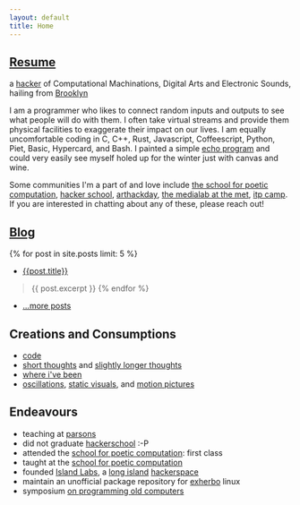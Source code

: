```yaml
---
layout: default
title: Home
---
```


## [Resume](/resume)

a [hacker][me] of Computational Machinations, Digital Arts and Electronic Sounds, hailing from [Brooklyn][]

I am a programmer who likes to connect random inputs and outputs to see what people will do with them. I often take virtual streams and provide them physical facilities to exaggerate their impact on our lives. I am equally uncomfortable coding in C, C++, Rust, Javascript, Coffeescript, Python, Piet, Basic, Hypercard, and Bash. I painted a simple [echo program][] and could very easily see myself holed up for the winter just with canvas and wine.

Some communities I'm a part of and love include [the school for poetic computation](sfpc.io), [hacker school](hackerschool.com), [arthackday](arthackday.net), [the medialab at the met](http://www.metmuseum.org/about-the-museum/museum-departments/office-of-the-director/digital-media-department/digital-underground/posts/2013/introducing-the-media-lab), [itp camp](http://itp.nyu.edu/camp2014/). If you are interested in chatting about any of these, please reach out!

## [Blog](/blog)

{% for post in site.posts limit: 5 %}
- [{{post.title}}]({{post.url}})
> {{ post.excerpt }}
{% endfor %}
- [...more posts](/blog)

Creations and Consumptions
--------------------------
- [code][github]
- [short thoughts][twitter] and [slightly longer thoughts](/blog)
- [where i've been][foursquare]
- [oscillations][soundcloud], [static visuals][flickr], and [motion pictures][youtube]

Endeavours
----------
- teaching at [parsons][]
- did not graduate [hackerschool][] :-P
- attended the [school for poetic computation][]: first class
- taught at the [school for poetic computation][]
- founded [Island Labs][labs], a [long island][] [hackerspace][]
- maintain an unofficial package repository for [exherbo][] linux
- symposium [on programming old computers](https://www.youtube.com/watch?v=N6lX-Gxo3uM)

<div style="display: none;">
  <p>This is for <a href="https://indieauth.com">IndieAuth</a> support.</p>
  <a rel='me' href="https://github.com/jedahan">github</a>
</div>

[exherbo]: http://exherbo.org
[foursquare]: http://foursquare.com/jedahan
[facebook]: http://facebook.com/jedahan
[flickr]: http://www.flickr.com/photos/37234044@N07/sets/
[github]: http://github.com/jedahan
[hackerspace]: http://en.wikipedia.org/HackerSpace
[labs]: http://islandlabs.org
[long island]: https://www.google.com/maps/place/Long+Island/
[me]: images/me.jpg
[brooklyn]: https://www.openstreetmap.org/node/2946313743#map=14/40.6604/-73.9946&layers=T
[reddit]: http://www.reddit.com/user/jedahan/
[soundcloud]: http://soundcloud.com/jedahan
[tumblr]: http://jedahan.tumblr.com
[meetup]: http://www.meetup.com/members/14261502/
[twitter]: http://twitter.com/jedahan
[youtube]: http://youtube.com/jedahan
[echo program]: piet.png
[parsons]: http://jedahan.github.io/pucd2035d
[hackerschool]: http://hackerschool.com
[school for poetic computation]: http://sfpc.io
